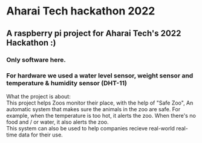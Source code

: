 # Aharai Tech hackathon 2022
## A raspberry pi project for Aharai Tech's 2022 Hackathon :)
### Only software here.
### For hardware we used a water level sensor, weight sensor and temperature & humidity sensor (DHT-11)

What the project is about:  
This project helps Zoos monitor their place, with the help of "Safe Zoo",
An automatic system that makes sure the animals in the zoo are safe.
For example, when the temperature is too hot, it alerts the zoo.
When there's no food and / or water, it also alerts the zoo.  
This system can also be used to help companies recieve real-world real-time data for their use.
